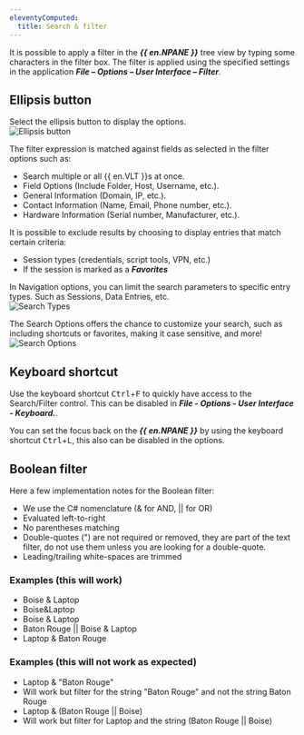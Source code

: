```yaml
---
eleventyComputed:
  title: Search & filter
---
```

It is possible to apply a filter in the ***{{ en.NPANE }}*** tree view by typing some characters in the filter box. The filter is applied using the specified settings in the application ***File – Options – User Interface – Filter***. 

## Ellipsis button 

Select the ellipsis button to display the options.  
![Ellipsis button](https://webdevolutions.azureedge.net/docs/en/rdm/windows/clip11003.png) 

The filter expression is matched against fields as selected in the filter options such as:  

* Search multiple or all {{ en.VLT }}s at once. 
* Field Options (Include Folder, Host, Username, etc.). 
* General Information (Domain, IP, etc.). 
* Contact Information (Name, Email, Phone number, etc.). 
* Hardware Information (Serial number, Manufacturer, etc.). 

It is possible to exclude results by choosing to display entries that match certain criteria:  

* Session types (credentials, script tools, VPN, etc.) 
* If the session is marked as a ***Favorites*** 

In Navigation options, you can limit the search parameters to specific entry types. Such as Sessions, Data Entries, etc.  
![Search Types](https://webdevolutions.azureedge.net/docs/en/rdm/windows/clip11006.png) 

The Search Options offers the chance to customize your search, such as including shortcuts or favorites, making it case sensitive, and more!  
![Search Options](https://webdevolutions.azureedge.net/docs/en/rdm/windows/clip11012.png) 

## Keyboard shortcut 

Use the keyboard shortcut <kbd>Ctrl</kbd>+<kbd>F</kbd> to quickly have access to the Search/Filter control. This can be disabled in ***File - Options - User Interface - Keyboard.***.  

You can set the focus back on the ***{{ en.NPANE }}*** by using the keyboard shortcut <kbd>Ctrl</kbd>+<kbd>L</kbd>, this also can be disabled in the options. 

## Boolean filter 

Here a few implementation notes for the Boolean filter:  

* We use the C# nomenclature (& for AND, || for OR) 
* Evaluated left-to-right 
* No parentheses matching 
* Double-quotes (") are not required or removed, they are part of the text filter, do not use them unless you are looking for a double-quote. 
* Leading/trailing white-spaces are trimmed 

### Examples (this will work) 

* Boise & Laptop 
* Boise&Laptop 
* Boise & Laptop 
* Baton Rouge || Boise & Laptop 
* Laptop & Baton Rouge 

### Examples (this will not work as expected) 

* Laptop & "Baton Rouge" 
* Will work but filter for the string "Baton Rouge" and not the string Baton Rouge 
* Laptop & (Baton Rouge || Boise) 
* Will work but filter for Laptop and the string (Baton Rouge || Boise)
